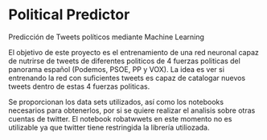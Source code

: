 # Political Predictor
Predicción de Tweets políticos mediante Machine Learning

El objetivo de este proyecto es el entrenamiento de una red neuronal capaz de nutrirse de tweets de diferentes politicos de 4 fuerzas politicas del panorama español (Podemos, PSOE, PP y VOX). La idea es ver si entrenando la red con suficientes tweets es capaz de catalogar nuevos tweets dentro de estas 4 fuerzas politicas.

Se proporcionan los data sets utilizados, así como los notebooks necesarios para obtenerlos, por si se quiere realizar el analisis sobre otras cuentas de twitter. El notebook robatwwets en este momento no es utilizable ya que twitter tiene restringida la librería utiliozada. 
